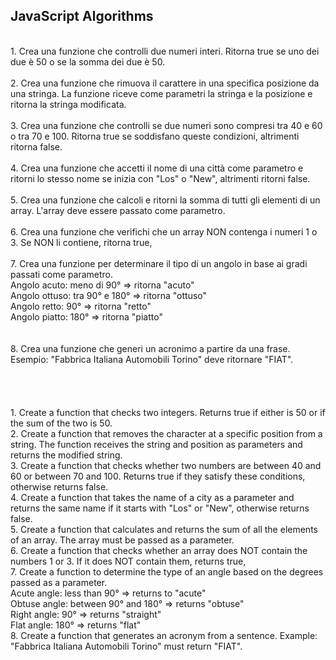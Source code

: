 ## JavaScript Algorithms
<br>
1. Crea una funzione che controlli due numeri interi. Ritorna true se uno dei due è 50 o se la somma dei due è 50.
<br>
<br>
2. Crea una funzione che rimuova il carattere in una specifica posizione da una stringa. La funzione riceve come parametri la stringa e la posizione e ritorna la stringa modificata.
<br>
<br>
3. Crea una funzione che controlli se due numeri sono compresi tra 40 e 60 o tra 70 e 100. Ritorna true se soddisfano queste condizioni, altrimenti ritorna false.
<br>
<br>
4. Crea una funzione che accetti il nome di una città come parametro e ritorni lo stesso nome se inizia con "Los" o "New", altrimenti ritorni false.
<br>
<br>
5. Crea una funzione che calcoli e ritorni la somma di tutti gli elementi di un array. L'array deve essere passato come parametro.
<br>
<br>
6. Crea una funzione che verifichi che un array NON contenga i numeri 1 o 3. Se NON li contiene, ritorna true, 
<br>
<br>
7. Crea una funzione per determinare il tipo di un angolo in base ai gradi passati come parametro.<br>
Angolo acuto: meno di 90° => ritorna "acuto"<br>
Angolo ottuso: tra 90° e 180° => ritorna "ottuso"<br>
Angolo retto: 90° => ritorna "retto"<br>
Angolo piatto: 180° => ritorna "piatto"<br>
<br>
<br>
8. Crea una funzione che generi un acronimo a partire da una frase. Esempio: "Fabbrica Italiana Automobili Torino" deve ritornare "FIAT".


<br>
<br>
<br>
<br>
<br>
1. Create a function that checks two integers. Returns true if either is 50 or if the sum of the two is 50.<br>
2. Create a function that removes the character at a specific position from a string. The function receives the string and position as parameters and returns the modified string.<br>
3. Create a function that checks whether two numbers are between 40 and 60 or between 70 and 100. Returns true if they satisfy these conditions, otherwise returns false.<br>
4. Create a function that takes the name of a city as a parameter and returns the same name if it starts with "Los" or "New", otherwise returns false.<br>
5. Create a function that calculates and returns the sum of all the elements of an array. The array must be passed as a parameter.<br>
6. Create a function that checks whether an array does NOT contain the numbers 1 or 3. If it does NOT contain them, returns true,<br>
7. Create a function to determine the type of an angle based on the degrees passed as a parameter.<br>
Acute angle: less than 90° => returns to "acute"<br>
Obtuse angle: between 90° and 180° => returns "obtuse"<br>
Right angle: 90° => returns "straight"<br>
Flat angle: 180° => returns "flat"<br>
8. Create a function that generates an acronym from a sentence. Example: "Fabbrica Italiana Automobili Torino" must return "FIAT".<br>

